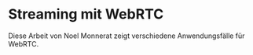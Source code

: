 # Streaming mit WebRTC

Diese Arbeit von Noel Monnerat zeigt verschiedene Anwendungsfälle für WebRTC.  
